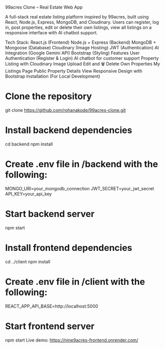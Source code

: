 99acres Clone – Real Estate Web App

A full-stack real estate listing platform inspired by 99acres, built using React, Node.js, Express, MongoDB, and Cloudinary. Users can register, log in, post properties, edit or delete their own listings, view all listings on a responsive interface with AI chatbot support.

Tech Stack: 
React.js (Frontend)
Node.js + Express (Backend)
MongoDB + Mongoose (Database)
Cloudinary (Image Hosting)
JWT (Authentication)
AI Integration (Google Gemini API)
Bootstrap (Styling)
Features
User Authentication (Register & Login)
AI chatbot for customer support
Property Listing with Cloudinary Image Upload
Edit and 🗑 Delete Own Properties
My Listings Page
Public Property Details View
Responsive Design with Bootstrap
Installation (For Local Development)
# Clone the repository
git clone https://github.com/rohanakode/99acres-clone.git

# Install backend dependencies
cd backend
npm install

# Create .env file in /backend with the following:
MONGO_URI=your_mongodb_connection
JWT_SECRET=your_jwt_secret
API_KEY=your_api_key
# Start backend server
npm start

# Install frontend dependencies
cd ../client
npm install

# Create .env file in /client with the following:
REACT_APP_API_BASE=http://localhost:5000

# Start frontend server
npm start
Live demo: https://nine9acres-frontend.onrender.com/
